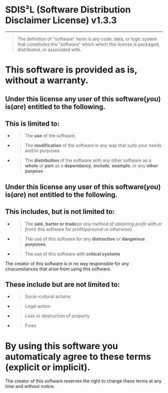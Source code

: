 # SDIS²L (Software Distribution Disclaimer License) v1.3.3
___
> The definition of "software" herin is any code, data, or logic system that constitutes the "software" which which this license is packaged, distributed, or associated with.

This software is provided as is, without a warranty.
=
Under this license **any** user of this software(*you*) **is(*are*)** entitled to the following.
-
This is limited to:
-
- > The **use** of the software.
- > The **modification** of the software in any way that suits your needs and/or purposes.
- > The **distribution** of the software with any other software as a **whole** or **part** as a **dependancy**, **include**, **example**, or any **other purpose**.

Under this license **any** user of this software(*you*) **is(*are*) not** entitled to the following.
-
This includes, but is not limited to:
-

- > The **sale, barter or trade**(*or any method of obtaining profit with or from*) this software for profit(*personal or otherwise*).
- > The use of this software for any **distructive** or **dangerous purposes**.
- > The use of this software with **critical systems**

The creator of this software is in no way responsible for any cirucumstances that arise from using this software.

These include but are not limited to:
-
- >Socio-cultural actions

- >Legal action

- >Loss or destruction of property

- >Fines

By using this software you automaticaly agree to these terms (explicit or implicit).
=
The creator of this software reserves the right to change these terms at any time and without notice.
